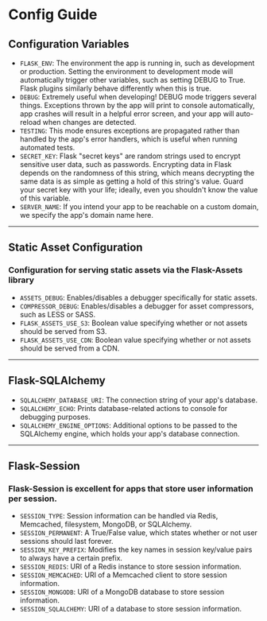 # Config Guide

## Configuration Variables

- `FLASK_ENV`: The environment the app is running in, such as development or production. Setting the environment to development mode will automatically trigger other variables, such as setting DEBUG to True. Flask plugins similarly behave differently when this is true.
- `DEBUG`: Extremely useful when developing! DEBUG mode triggers several things. Exceptions thrown by the app will print to console automatically, app crashes will result in a helpful error screen, and your app will auto-reload when changes are detected.
- `TESTING`: This mode ensures exceptions are propagated rather than handled by the app's error handlers, which is useful when running automated tests.
- `SECRET_KEY`: Flask "secret keys" are random strings used to encrypt sensitive user data, such as passwords. Encrypting data in Flask depends on the randomness of this string, which means decrypting the same data is as simple as getting a hold of this string's value. Guard your secret key with your life; ideally, even you shouldn't know the value of this variable.
- `SERVER_NAME`: If you intend your app to be reachable on a custom domain, we specify the app's domain name here.

---

## Static Asset Configuration

### Configuration for serving static assets via the Flask-Assets library

- `ASSETS_DEBUG`: Enables/disables a debugger specifically for static assets.
- `COMPRESSOR_DEBUG`: Enables/disables a debugger for asset compressors, such as LESS or SASS.
- `FLASK_ASSETS_USE_S3`: Boolean value specifying whether or not assets should be served from S3.
- `FLASK_ASSETS_USE_CDN`: Boolean value specifying whether or not assets should be served from a CDN.

---

## Flask-SQLAlchemy

- `SQLALCHEMY_DATABASE_URI`: The connection string of your app's database.
- `SQLALCHEMY_ECHO`: Prints database-related actions to console for debugging purposes.
- `SQLALCHEMY_ENGINE_OPTIONS`: Additional options to be passed to the SQLAlchemy engine, which holds your app's database connection.

---

## Flask-Session

### Flask-Session is excellent for apps that store user information per session. 

- `SESSION_TYPE`: Session information can be handled via Redis, Memcached, filesystem, MongoDB, or SQLAlchemy.
- `SESSION_PERMANENT`: A True/False value, which states whether or not user sessions should last forever.
- `SESSION_KEY_PREFIX`: Modifies the key names in session key/value pairs to always have a certain prefix.
- `SESSION_REDIS`: URI of a Redis instance to store session information.
- `SESSION_MEMCACHED`: URI of a Memcached client to store session information.
- `SESSION_MONGODB`: URI of a MongoDB database to store session information.
- `SESSION_SQLALCHEMY`: URI of a database to store session information.